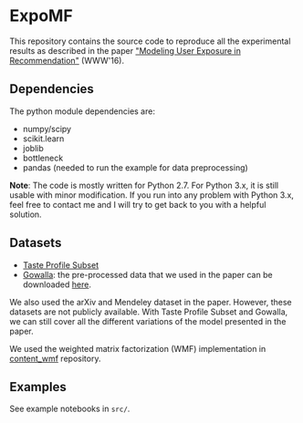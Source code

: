 # ExpoMF
This repository contains the source code to reproduce all the experimental results as described in the paper ["Modeling User Exposure in Recommendation"](http://arxiv.org/abs/1510.07025) (WWW'16).

## Dependencies
The python module dependencies are:
- numpy/scipy
- scikit.learn
- joblib
- bottleneck
- pandas (needed to run the example for data preprocessing)

**Note**: The code is mostly written for Python 2.7. For Python 3.x, it is still usable with minor modification. If you run into any problem with Python 3.x, feel free to contact me and I will try to get back to you with a helpful solution.  

## Datasets
- [Taste Profile Subset](http://labrosa.ee.columbia.edu/millionsong/tasteprofile)
- [Gowalla](https://snap.stanford.edu/data/loc-gowalla.html): the pre-processed data that we used in the paper can be downloaded [here](http://dawenl.github.io/data/gowalla_pro.zip).

We also used the arXiv and Mendeley dataset in the paper. However, these datasets are not publicly available. With Taste Profile Subset and Gowalla, we can still cover all the different variations of the model presented in the paper. 

We used the weighted matrix factorization (WMF) implementation in [content_wmf](https://github.com/dawenl/content_wmf) repository. 

## Examples
See example notebooks in `src/`. 
